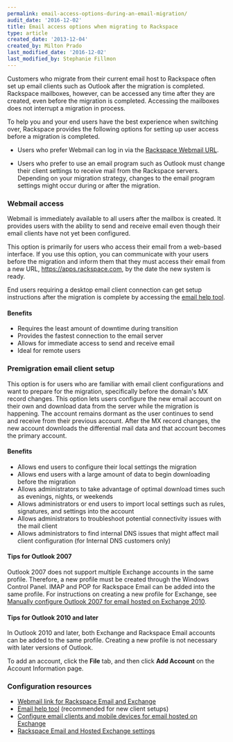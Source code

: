 ```yaml
---
permalink: email-access-options-during-an-email-migration/
audit_date: '2016-12-02'
title: Email access options when migrating to Rackspace
type: article
created_date: '2013-12-04'
created_by: Milton Prado
last_modified_date: '2016-12-02'
last_modified_by: Stephanie Fillmon
---
```


Customers who migrate from their current email host to Rackspace often set up email clients such as Outlook after the migration is completed. Rackspace mailboxes, however, can be accessed any time after they are created, even before the migration is completed. Accessing the mailboxes does not interrupt a migration in process.

To help you and your end users have the best experience when switching over, Rackspace provides the following options for setting up user access before a migration is completed.

- Users who prefer Webmail can log in via the [Rackspace Webmail URL](https://apps.rackspace.com).

- Users who prefer to use an email program such as Outlook must change their client settings to receive mail from the Rackspace servers. Depending on your migration strategy, changes to the email program settings might occur during or after the migration.

### Webmail access

Webmail is immediately available to all users after the mailbox is created. It provides users with the ability to send and receive email even though their email clients have not yet been configured.

This option is primarily for users who access their email from a web-based interface. If you use this option, you can communicate with your users before the migration and inform them that they must access their email from a new URL, <https://apps.rackspace.com>, by the date the new system is ready.

End users requiring a desktop email client connection can get setup instructions after the migration is complete by accessing the [email help tool](https://emailhelp.rackspace.com).

#### Benefits

- Requires the least amount of downtime during transition
- Provides the fastest connection to the email server
- Allows for immediate access to send and receive email
- Ideal for remote users

### Premigration email client setup

This option is for users who are familiar with email client configurations and want to prepare for the migration, specifically before the domain's MX record changes. This option lets users configure the new email account on their own and download data from the server while the migration is happening. The account remains dormant as the user continues to send and receive from their previous account. After the MX record changes, the new account downloads the differential mail data and that account becomes the primary account.

#### Benefits

- Allows end users to configure their local settings the migration
- Allows end users with a large amount of data to begin downloading before the migration
- Allows administrators to take advantage of optimal download times such as evenings, nights, or weekends
- Allows administrators or end users to import local settings such as rules, signatures, and settings into the account
- Allows administrators to troubleshoot potential connectivity issues with the mail client
- Allows administrators to find internal DNS issues that might affect mail client configuration (for Internal DNS customers only)

#### Tips for Outlook 2007

Outlook 2007 does not support multiple Exchange accounts in the same profile. Therefore, a new profile must be created through the Windows Control Panel. IMAP and POP for Rackspace Email can be added into the same profile. For instructions on creating a new profile for Exchange, see [Manually configure Outlook 2007 for email hosted on Exchange 2010](/support/how-to/manually-configure-outlook-2007-for-email-hosted-on-exchange-2010).

#### Tips for Outlook 2010 and later

In Outlook 2010 and later, both Exchange and Rackspace Email accounts can be added to the same profile.  Creating a new profile is not necessary with later versions of Outlook.

To add an account, click the **File** tab, and then click **Add Account** on the Account Information page.

### Configuration resources

- [Webmail link for Rackspace Email and Exchange](https://apps.rackspace.com)
- [Email help tool](https://emailhelp.rackspace.com) (recommended for new client setups)
- [Configure email clients and mobile devices for email hosted on Exchange](/support/how-to/configure-email-clients-and-mobile-devices-for-email-hosted-on-exchange)
- [Rackspace Email and Hosted Exchange settings](/support/how-to/rackspace-email-and-hosted-exchange-settings)
